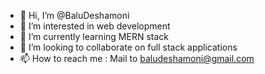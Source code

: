 - 👋 Hi, I’m @BaluDeshamoni
- 👀 I’m interested in web development
- 🌱 I’m currently learning MERN stack
- 💞️ I’m looking to collaborate on full stack applications
- 📫 How to reach me : Mail to baludeshamoni@gmail.com 

<!---
BaluDeshamoni/BaluDeshamoni is a ✨ special ✨ repository because its `README.md` (this file) appears on your GitHub profile.
You can click the Preview link to take a look at your changes.
--->
